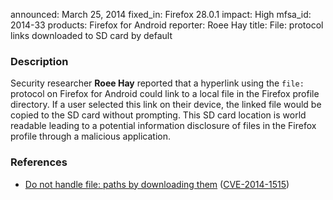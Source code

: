 announced: March 25, 2014
fixed_in: Firefox 28.0.1
impact: High
mfsa_id: 2014-33
products: Firefox for Android
reporter: Roee Hay
title: File: protocol links downloaded to SD card by default

<h3>Description</h3>

<p>Security researcher <strong>Roee Hay</strong> reported that a hyperlink using
the <code>file:</code> protocol on Firefox for Android could link to a local
file in the Firefox profile directory. If a user selected this link on their
device, the linked file would be copied to the SD card without prompting.
This SD card location is world readable leading to a potential information
disclosure of files in the Firefox profile through a malicious application.
</p>


<h3>References</h3>

<ul>
  <li><a href="https://bugzilla.mozilla.org/show_bug.cgi?id=945429">
       Do not handle file: paths by downloading them</a> (<a href="http://cve.mitre.org/cgi-bin/cvename.cgi?name=CVE-2014-1515" class="ex-ref">CVE-2014-1515</a>)</li>
</ul>



